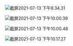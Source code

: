 



![截屏2021-07-13 下午9.34.31](https://i.loli.net/2021/07/14/nl2SGg6rjJmqbeO.png)





![截屏2021-07-13 下午10.00.39](https://i.loli.net/2021/07/14/JeYBLW94TCKj3x7.png)

![截屏2021-07-13 下午10.00.48](https://i.loli.net/2021/07/14/7C4k3VQFGBmr2uz.png)







![截屏2021-07-13 下午10.17.27](https://i.loli.net/2021/07/14/QhrSoY6qbm9JpsK.png)
